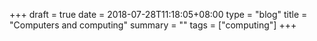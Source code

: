 +++ 
draft = true
date = 2018-07-28T11:18:05+08:00
type = "blog"
title = "Computers and computing"
summary = ""
tags = ["computing"]
+++

